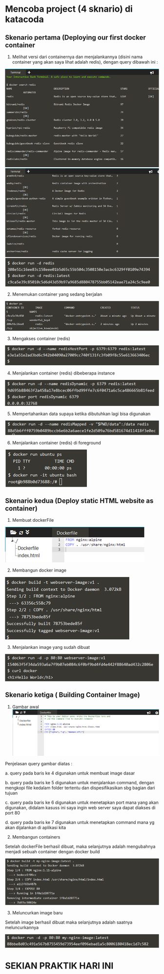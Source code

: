 # Mencoba project (4 sknario) di katacoda 

## Skenario pertama (Deploying our first docker container

1. Melihat versi dari containernya dan menjalankannya (disini nama container yang akan saya lihat adalah redis), dengan query dibawah ini :

![gambar 1](https://github.com/AnnisaFahma/tct_docker_AnnisaFahma/blob/master/scenario%20pertama/ss1.jpg)
![gambar 2](https://github.com/AnnisaFahma/tct_docker_AnnisaFahma/blob/master/scenario%20pertama/ss2.jpg)
![gambar 3](https://github.com/AnnisaFahma/tct_docker_AnnisaFahma/blob/master/scenario%20pertama/ss3.jpg)

2. Menemukan container yang sedang berjalan

![gambar 4](https://github.com/AnnisaFahma/tct_docker_AnnisaFahma/blob/master/scenario%20pertama/ss4.jpg)

3. Mengakses container (redis)

![gambar 5](https://github.com/AnnisaFahma/tct_docker_AnnisaFahma/blob/master/scenario%20pertama/ss5.jpg)

4. Menjalankan container (redis) dibeberapa instance

![gambar 6](https://github.com/AnnisaFahma/tct_docker_AnnisaFahma/blob/master/scenario%20pertama/ssbaru.jpg)

5. Mempertahankan data supaya ketika dibutuhkan lagi bisa digunakan

![gambar 7](https://github.com/AnnisaFahma/tct_docker_AnnisaFahma/blob/master/scenario%20pertama/ssbarulagi.jpg)

6. Menjalankan container (redis) di foreground

![gambar 8](https://github.com/AnnisaFahma/tct_docker_AnnisaFahma/blob/master/scenario%20pertama/ssbarulagi2.jpg)

## Skenario kedua (Deploy static HTML website as container)

1. Membuat dockerFile

![gambar 9](https://github.com/AnnisaFahma/tct_docker_AnnisaFahma/blob/master/scenario%20kedua/ss4.jpg)

2. Membangun docker image

![gambar 10](https://github.com/AnnisaFahma/tct_docker_AnnisaFahma/blob/master/scenario%20kedua/ss1.jpg)

3. Menjalankan image yang sudah dibuat

![gambar 11](https://github.com/AnnisaFahma/tct_docker_AnnisaFahma/blob/master/scenario%20kedua/ss3.jpg)

## Skenario ketiga ( Building Container Image)

1. Gambar awal
![gambar 12](https://github.com/AnnisaFahma/tct_docker_AnnisaFahma/blob/master/scenario%20ketiga/ss1.jpg)

Penjelasan query gambar diatas :

a. query pada baris ke 4 digunakan untuk membuat image dasar

b. query pada baris ke 5 digunakan untuk menjalankan command, dengan mengkopi file kedalam folder tertentu dan dispesifikasikan sbg bagian dari tujuan

c. query pada baris ke 6 digunakan untuk menetapkan port mana yang akan digunakan, didalam kasuss ini saya ingin web server saya dapat diakses di port 80

d. query pada baris ke 7 digunakan untuk menetapkan command mana yg akan dijalankan di aplikasi kita 

2. Membangun containers

Setelah dockerFile berhasil dibuat, maka selanjutnya adalah mengubahnya menjadi sebuah container dengan docker build

![gambar 13](https://github.com/AnnisaFahma/tct_docker_AnnisaFahma/blob/master/scenario%20ketiga/ss2.jpg)

3. Meluncurkan image baru

Setelah image berhasil dibuat maka selanjutnya adalah saatnya meluncurkannya

![gambar 14](https://github.com/AnnisaFahma/tct_docker_AnnisaFahma/blob/master/scenario%20ketiga/ss5.jpg)


# SEKIAN PRAKTIK HARI INI

